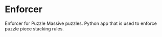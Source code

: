 # Enforcer

Enforcer for Puzzle Massive puzzles. Python app that is used to enforce puzzle
piece stacking rules.
